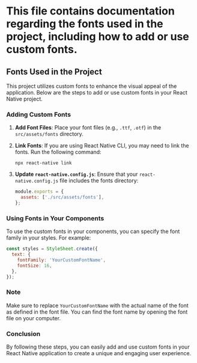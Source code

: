 # This file contains documentation regarding the fonts used in the project, including how to add or use custom fonts.

## Fonts Used in the Project

This project utilizes custom fonts to enhance the visual appeal of the application. Below are the steps to add or use custom fonts in your React Native project.

### Adding Custom Fonts

1. **Add Font Files**: Place your font files (e.g., `.ttf`, `.otf`) in the `src/assets/fonts` directory.

2. **Link Fonts**: If you are using React Native CLI, you may need to link the fonts. Run the following command:
   ```
   npx react-native link
   ```

3. **Update `react-native.config.js`**: Ensure that your `react-native.config.js` file includes the fonts directory:
   ```javascript
   module.exports = {
     assets: ['./src/assets/fonts'],
   };
   ```

### Using Fonts in Your Components

To use the custom fonts in your components, you can specify the font family in your styles. For example:
```javascript
const styles = StyleSheet.create({
  text: {
    fontFamily: 'YourCustomFontName',
    fontSize: 16,
  },
});
```

### Note

Make sure to replace `YourCustomFontName` with the actual name of the font as defined in the font file. You can find the font name by opening the font file on your computer.

### Conclusion

By following these steps, you can easily add and use custom fonts in your React Native application to create a unique and engaging user experience.